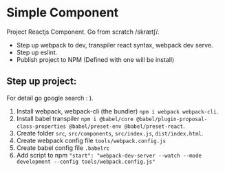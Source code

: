 # Simple Component

Project Reactjs Component. Go from scratch /skrætʃ/.
  - Step up webpack to dev, transpiler react syntax, webpack dev serve.
  - Step up eslint.
  - Publish project to NPM (Defined with one will be install)

## Step up project:

For detail go google search : ).

1. Install webpack, webpack-cli (the bundler) `npm i webpack webpack-cli`. 
2. Install babel transpiler `npm i @babel/core @babel/plugin-proposal-class-properties @babel/preset-env @babel/preset-react`.
3. Create folder `src`, `src/components`, `src/index.js`, `dist/index.html`.
4. Create webpack config file `tools/webpack.config.js`
5. Create babel config file `.babelrc`
6. Add script to npm `"start": "webpack-dev-server --watch --mode development --config tools/webpack.config.js"`

